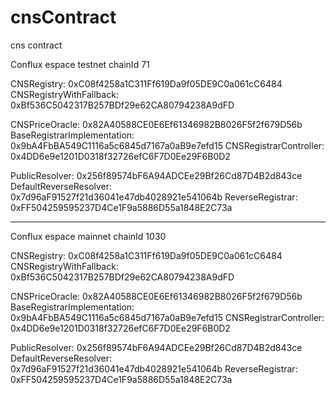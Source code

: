 # cnsContract
cns contract


Conflux espace testnet chainId 71

CNSRegistry: 0xC08f4258a1C311Ff619Da9f05DE9C0a061cC6484
CNSRegistryWithFallback: 0xBf536C5042317B257BDf29e62CA80794238A9dFD

CNSPriceOracle: 0x82A40588CE0E6Ef61346982B8026F5f2f679D56b
BaseRegistrarImplementation: 0x9bA4FbBA549C1116a5c6845d7167a0aB9e7efd15
CNSRegistrarController: 0x4DD6e9e1201D0318f32726efC6F7D0Ee29F6B0D2

PublicResolver: 0x256f89574bF6A94ADCEe29Bf26Cd87D4B2d843ce
DefaultReverseResolver: 0x7d96aF91527f21d36041e47db4028921e541064b
ReverseRegistrar: 0xFF504259595237D4Ce1F9a5886D55a1848E2C73a

---
Conflux espace mainnet chainId 1030

CNSRegistry: 0xC08f4258a1C311Ff619Da9f05DE9C0a061cC6484
CNSRegistryWithFallback: 0xBf536C5042317B257BDf29e62CA80794238A9dFD

CNSPriceOracle: 0x82A40588CE0E6Ef61346982B8026F5f2f679D56b
BaseRegistrarImplementation: 0x9bA4FbBA549C1116a5c6845d7167a0aB9e7efd15
CNSRegistrarController: 0x4DD6e9e1201D0318f32726efC6F7D0Ee29F6B0D2

PublicResolver: 0x256f89574bF6A94ADCEe29Bf26Cd87D4B2d843ce
DefaultReverseResolver: 0x7d96aF91527f21d36041e47db4028921e541064b
ReverseRegistrar: 0xFF504259595237D4Ce1F9a5886D55a1848E2C73a